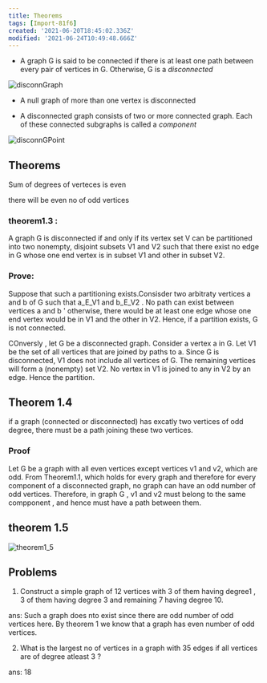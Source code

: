 ```yaml
---
title: Theorems
tags: [Import-81f6]
created: '2021-06-20T18:45:02.336Z'
modified: '2021-06-24T10:49:48.666Z'
---
```


- A graph G is said to be connected if there is at least one path between every pair of vertices in G. Otherwise, G is a _disconnected_

![disconnGraph](./img/disconnGraph.png)

- A null graph of more than one vertex is disconnected

-  A disconnected graph consists of two or more connected graph. Each of these connected subgraphs is called a _component_

![disconnGPoint](./img/disconnGPoint.png)

## Theorems

Sum of degrees of verteces is even

there will be even no of odd vertices

### theorem1.3 : 
A graph G is disconnected if and only if its vertex set V can be partitioned into two nonempty, disjoint subsets V1 and V2 such that there exist no edge in G whose one end vertex is in subset V1 and other in subset V2.

### Prove: 
Suppose that such a partitioning exists.Consisder two arbitraty vertices a and b of G such that a_E_V1 and b_E_V2 . No path can exist between vertices a and b ' otherwise, there would be at least one edge whose one end vertex would be in V1 and the other in V2. Hence, if a partition exists, G is not connected. 

COnversly , let G be a disconnected graph. Consider a vertex a in G. Let V1 be the set of all vertices that are joined by paths to a. Since G is disconnected, V1 does not include all vertices of G. The remaining vertices will form a (nonempty) set V2. No vertex in V1 is joined to any in V2 by an edge. Hence the partition.

## Theorem 1.4

if a graph (connected or disconnected) has excatly two vertices of odd degree, there must be a path joining these two vertices. 


### Proof
Let G be a graph with all even vertices except vertices v1 and v2, which are odd. From Theorem1.1, which holds for every graph and therefore for every component of a disconnected graph, no graph can have an odd number of odd vertices. Therefore, in graph G , v1 and v2 must belong to the same compponent , and hence must have a path between them.

## theorem 1.5
![theorem1_5](./img/theorem1_5.png)


## Problems
1. Construct a simple graph of 12 vertices with 3 of them having degree1 , 3 of them having degree 3 and remaining 7 having degree 10.

ans: Such a graph does nto exist since there are odd number of odd vertices here. By theorem 1 we know that a graph has even number of odd vertices.

2. What is the largest no of vertices in a graph with 35 edges if all vertices are of degree atleast 3 ?

ans: 18
